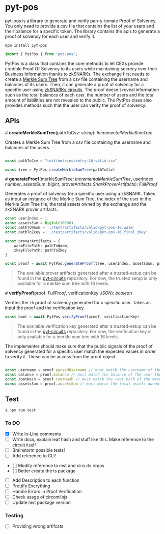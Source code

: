 # pyt-pos

pyt-pos is a library to generate and verify pan-y-tomate Proof of Solvency. You only need to provide a csv file that contains the list of your users and their balance for a specific token. The library contains the apis to generate a proof of solvency for each user and verify it. 

```npm install pyt-pos```

```typescript
import { PytPos } from 'pyt-pos';
```

PytPos is a class that contains the core methods to let CEXs provide credible Proof Of Solvency to its users while maintaining secrecy over their Business Information thanks to zkSNARKs.
The exchange first needs to create a [Merkle Sum Tree](https://github.com/pan-y-tomate/pyt-merkle-sum-tree) from a csv file containing the username and balances of its users.
Then, it can generate a proof of solvency for a specific user using [zkSNARKs circuits](https://github.com/pan-y-tomate/pyt-circuits).
The proof doesn't reveal information such as the total balances of each user, the number of users and the total amount of liabilities are not revealed to the public.
The PytPos class also provides methods such that the user can verify the proof of solvency.

## APIs

\# **createMerkleSumTree**(pathToCsv: _string_): _IncrementalMerkleSumTree_

Creates a Merkle Sum Tree from a csv file containing the username and balances of the users.

```typescript

const pathToCsv = "test/entries/entry-16-valid.csv" 

const tree = PytPos.createMerkleSumTree(pathToCsv)
```

\# **generateProof**(merkleSumTree: _IncrementalMerkleSumTree_, userIndex _number_, assetsSum: _bigint_, proverArtifacts _SnarkProverArtifacts_): _FullProof_

Generates a proof of solvency for a specific user using a zkSNARK. Takes as input an instance of the Merkle Sum Tree, the index of the user in the Merkle Sum Tree file, the total assets owned by the exchange and the zkSNARK prover artifacts.

```typescript
const userIndex = 1
const assetsSum = BigInt(10000)
const pathToWasm = './test/artifacts/valid/pyt-pos-16.wasm'
const pathToZkey = './test/artifacts/valid/pyt-pos-16_final.zkey'

const proverArtifacts = {
    wasmFilePath: pathToWasm,
    zkeyFilePath: pathToZkey
}

const proof = await PytPos.generateProof(tree, userIndex, assetsSum, proverArtifacts)
```

> The available prover artifacts generated after a trusted-setup can be found in the [pyt-circuits](https://github.com/pan-y-tomate/pyt-circuits#trusted-setup-artifcats) repository. For now, the trusted setup is only available for a merkle sum tree with 16 levels.

\# **verifyProof**(proof: _FullProof_, verificationKey _JSON_): _boolean_

Verifies the zk proof of solvency generated for a specific user. Takes as input the proof and the verification key.

```typescript
const bool = await PytPos.verifyProof(proof, verificationKey)
```

> The available verification key generated after a trusted-setup can be found in the [pyt-circuits](https://github.com/pan-y-tomate/pyt-circuits#trusted-setup-artifcats) repository. For now, the verification key is only available for a merkle sum tree with 16 levels.

The implementer should make sure that the public signals of the proof of solvency generated for a specific user match the expected values in order to verify it. These can be access from the proof object. 

```typescript

const username = proof.parsedUsername // must match the username of the user the proof was generated for
const balance = proof.balance // must match the balance of the user the proof was generated for
const rootHash = proof.rootHash // must match the root hash of the merkle sum tree published by the exchange
const assetsSum = proof.assetsSum // must match the total assets owned by the exchange as published by the exchange

```

## Test 

```bash
$ npm run test
```

### To DO 

- [x] Write In-Line comments
- [ ] Write docs, explain leaf hash and stuff like this. Make reference to the circuit itself
- [ ] Brainstorm possible tests!
- [ ] Add reference to CLI!
- [ ] Modify reference to mst and circuits repos
- [ ] Better create the ts package
- [ ] Add Description to each function
- [ ] Prettify Everything
- [ ] Handle Errors in Proof Verification
- [ ] Check usage of circomlibjs
- [ ] Update mst package version

### Testing
- [ ] Providing wrong artifcats 

